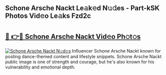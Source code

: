 ## Schone Arsche Nackt Le𝚊k𝚎d N𝚞𝚍es - Part-kSK Photos Vid𝚎o Le𝚊ks Fzd2c

# <h2><a href="http://fb6whxu.evod.top/?m=Schone+Arsche+Nackt">🔗 👉🔴 Schone Arsche Nackt Vid𝚎o Ph𝚘t𝚘s</a></h2>

[![Schone Arsche Nackt N𝚞d𝚎s](https://i.imgur.com/8V9OHl7.gif)](http://fb6whxu.evod.top/?m=Schone+Arsche+Nackt)
Influencer Schone Arsche Nackt known for posting dance-themed content and lifestyle snippets. Schone Arsche Nackt public image is one of strength and courage, but he's also known for his vulnerability and emotional depth. 
